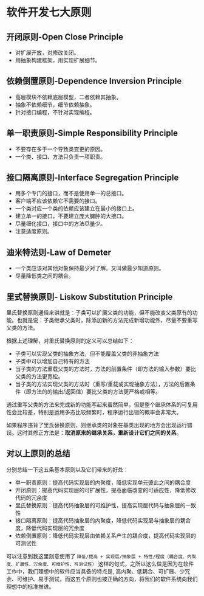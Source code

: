 
# 软件开发七大原则

## 开闭原则-Open Close Principle

- 对扩展开放，对修改关闭。
- 用抽象构建框架，用实现扩展细节。

## 依赖倒置原则-Dependence Inversion Principle

- 高层模块不依赖底层模型，二者依赖其抽象。
- 抽象不依赖细节，细节依赖抽象。
- 针对接口编程，不针对实现编程。

## 单一职责原则-Simple Responsibility Principle

- 不要存在多于一个导致类变更的原因。
- 一个类、接口、方法只负责一项职责。

## 接口隔离原则-Interface Segregation Principle

- 用多个专门的接口，而不是使用单一的总接口。
- 客户端不应该依赖它不需要的接口。
- 一个类对应一个类的依赖应该建立在最小的接口上。
- 建立单一的接口，不要建立庞大臃肿的大接口。
- 尽量细化接口，接口中的方法尽量少。
- 注意适度原则。

## 迪米特法则-Law of Demeter

- 一个类应该对其他对象保持最少对了解。又叫做最少知道原则。
- 尽量降低类之间的耦合。

## 里式替换原则- Liskow Substitution Principle

里氏替换原则通俗来讲就是：子类可以扩展父类的功能，但不能改变父类原有的功能。也就是说：子类继承父类时，除添加新的方法完成新增功能外，尽量不要重写父类的方法。  
  
根据上述理解，对里氏替换原则的定义可以总结如下：

-   子类可以实现父类的抽象方法，但不能覆盖父类的非抽象方法
-   子类中可以增加自己特有的方法
-   当子类的方法重载父类的方法时，方法的前置条件（即方法的输入参数）要比父类的方法更宽松。
-   当子类的方法实现父类的方法时（重写/重载或实现抽象方法），方法的后置条件（即方法的的输出/返回值）要比父类的方法更严格或相等。

通过重写父类的方法来完成新的功能写起来虽然简单，但是整个继承体系的可复用性会比较差，特别是运用多态比较频繁时，程序运行出错的概率会非常大。  
  
如果程序违背了里氏替换原则，则继承类的对象在基类出现的地方会出现运行错误。这时其修正方法是：**取消原来的继承关系，重新设计它们之间的关系**。

## 对以上原则的总结

分别总结一下这五条基本原则以及它们带来的好处：

-   单一职责原则：提高代码实现层的内聚度，降低实现单元彼此之间的耦合度
-   开闭原则：提高代码实现层的可扩展性，提高面临改变的可适应性，降低修改代码的冗余度
-   里氏替换原则：提高代码抽象层的可维护性，提高实现层代码与抽象层的一致性
-   接口隔离原则：提高代码抽象层的内聚度，降低代码实现层与抽象层的耦合度，降低代码实现层的冗余度
-   依赖倒置原则：降低代码实现层由依赖关系产生的耦合度，提高代码实现层的可测试性

可以注意到我这里刻意使用了 `降低/提高 + 实现层/抽象层 + 特性/程度（耦合度、内聚度、扩展性、冗余度、可维护性，可测试性）` 这样的句式，之所以这么做是因为在软件工作中，我们理想中的软件应当具备的特点是, 高内聚、低耦合、可扩展、少冗余、可维护、易于测试，而这五个原则也按正确的方向，将我们的软件系统向我们理想中的标准推进。